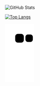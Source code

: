 ![GitHub Stats](https://github-readme-stats.vercel.app/api?username=FabianDiazN&theme=jolly)

[![Top Langs](https://github-readme-stats.vercel.app/api/top-langs/?username=FabianDiazN&layout=compact)](https://github.com/anuraghazra/github-readme-stats)

![Screenshot_2](https://raw.githubusercontent.com/SantiagoAcevedo/SantiagoAcevedo/c210b5f5ea95c12e93a1ff2ac1525393f104943e/github-contribution-grid-snake.svg)
